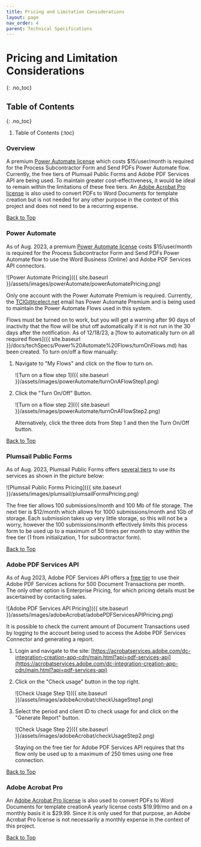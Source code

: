 ```yaml
---
title: Pricing and Limitation Considerations
layout: page
nav_order: 4
parent: Technical Specifications
---
```


# Pricing and Limitation Considerations

{: .no_toc}

## Table of Contents

{: .no_toc}

1. Table of Contents
{:toc}

### Overview

A premium [Power Automate license](https://powerautomate.microsoft.com/en-us/pricing/) which costs \$15/user/month is required for the Process Subcontractor Form and Send PDFs Power Automate flow. Currently, the free tiers of Plumsail Public Forms and Adobe PDF Services API are being used. To maintain greater cost-effectiveness, it would be ideal to remain within the limitations of these free tiers. An [Adobe Acrobat Pro license](https://www.adobe.com/acrobat/pricing.html) is also used to convert PDFs to Word Documents for template creation but is not needed for any other purpose in the context of this project and does not need to be a recurring expense. 

[Back to Top](#top)

### Power Automate

As of Aug. 2023, a premium [Power Automate license](https://powerautomate.microsoft.com/en-us/pricing/) costs \$15/user/month is required for the Process Subcontractor Form and Send PDFs Power Automate flow to use the Word Business (Online) and Adobe PDF Services API connectors. 

![Power Automate Pricing]({{ site.baseurl }}/assets/images/powerAutomate/powerAutomatePricing.png)

Only one account with the Power Automate Premium is required. Currently, the TCIG@tcelect.net email has Power Automate Premium and is being used to maintain the Power Automate Flows used in this system.

Flows must be turned on to work, but you will get a warning after 90 days of inactivity that the flow will be shut off automatically if it is not run in the 30 days after the notification. As of 12/18/23, a [flow to automatically turn on all required flows]({{ site.baseurl }}/docs/techSpecs/Power%20Automate%20Flows/turnOnFlows.md) has been created. To turn on/off a flow manually:

1. Navigate to "My Flows" and click on the flow to turn on.

    ![Turn on a flow step 1]({{ site.baseurl }}/assets/images/powerAutomate/turnOnAFlowStep1.png)

2. Click the "Turn On/Off" Button.

    ![Turn on a flow step 2]({{ site.baseurl }}/assets/images/powerAutomate/turnOnAFlowStep2.png)

    Alternatively, click the three dots from Step 1 and then the Turn On/Off button.

[Back to Top](#top)

### Plumsail Public Forms

As of Aug. 2023, Plumsail Public Forms offers [several tiers](https://plumsail.com/forms/store/public-forms/) to use its services as shown in the picture below:

![Plumsail Public Forms Pricing]({{ site.baseurl }}/assets/images/plumsail/plumsailFormsPricing.png)

The free tier allows 100 submissions/month and 100 Mb of file storage. The next tier is \$12/month which allows for 1000 submissions/month and 1Gb of storage. Each submission takes up very little storage, so this will not be a worry, however the 100 submissions/month effectively limits this process form to be used up to a maximum of 50 times per month to stay within the free tier (1 from initialization, 1 for subcontractor form).

[Back to Top](#top)

### Adobe PDF Services API

As of Aug 2023, Adobe PDF Services API offers a [free tier](https://developer.adobe.com/document-services/pricing/main/) to use their Adobe PDF Services actions for 500 Document Transactions per month. The only other option is Enterprise Pricing, for which pricing details must be ascertained by contacting sales.

![Adobe PDF Services API Pricing]({{ site.baseurl }}/assets/images/adobeAcrobat/adobePDFServicesAPIPricing.png)

It is possible to check the current amount of Document Transactions used by logging to the account being used to access the Adobe PDF Services Connector and generating a report.

1. Login and navigate to the site: [https://acrobatservices.adobe.com/dc-integration-creation-app-cdn/main.html?api=pdf-services-api](https://acrobatservices.adobe.com/dc-integration-creation-app-cdn/main.html?api=pdf-services-api)

2. Click on the "Check usage" button in the top right.

    ![Check Usage Step 1]({{ site.baseurl }}/assets/images/adobeAcrobat/checkUsageStep1.png)

3. Select the period and client ID to check usage for and click on the "Generate Report" button.

    ![Check Usage Step 2]({{ site.baseurl }}/assets/images/adobeAcrobat/checkUsageStep2.png)

    Staying on the free tier for Adobe PDF Services API requires that ths flow only be used up to a maximum of 250 times using one free connection. 

[Back to Top](#top)

### Adobe Acrobat Pro

An [Adobe Acrobat Pro license](https://www.adobe.com/acrobat/pricing.html) is also used to convert PDFs to Word Documents for template creationA yearly license costs \$19.99/mo and on a monthly basis it is \$29.99. Since it is only used for that purpose, an Adobe Acrobat Pro license is not necessarily a monthly expense in the context of this project.

[Back to Top](#top)
